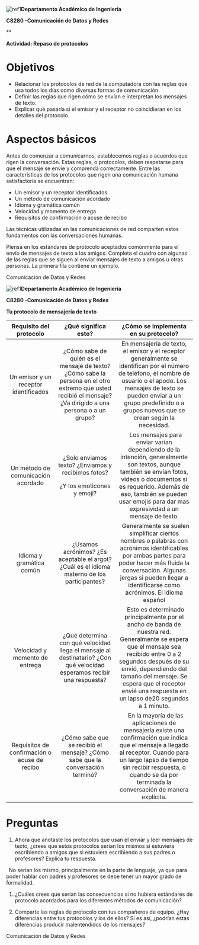 ﻿
![ref1]**Departamento Académico de Ingeniería** 

**C8280 -Comunicación de Datos y Redes** 


**


**Actividad: Repaso de protocolos** 
# **Objetivos** 
- Relacionar los protocolos de red de la computadora con las reglas que usa todos los días como diversas formas de comunicación. 
- Definir las reglas que rigen cómo se envían e interpretan los mensajes de texto. 
- Explicar qué pasaría si el emisor y el receptor no coincidieran en los detalles del protocolo. 
# **Aspectos básicos** 
Antes de comenzar a comunicarnos, establecemos reglas o acuerdos que rigen la conversación. Estas reglas, o protocolos, deben respetarse para que el mensaje se envíe y comprenda correctamente. Entre las características de los protocolos que rigen una comunicación humana satisfactoria se encuentran: 



- Un emisor y un receptor identificados 
- Un método de comunicación acordado 
- Idioma y gramática común 
- Velocidad y momento de entrega 
- Requisitos de confirmación o acuse de recibo 

Las técnicas utilizadas en las comunicaciones de red comparten estos fundamentos con las conversaciones humanas. 

Piensa en los estándares de protocolo aceptados comúnmente para el envío de mensajes de texto a los amigos. Completa el cuadro con algunas de las reglas que se siguen al enviar mensajes de texto a amigos u otras personas. La primera fila contiene un ejemplo. 



Comunicación de Datos y Redes 



![ref1]**Departamento Académico de Ingeniería** 

**C8280 -Comunicación de Datos y Redes** 



**Tu protocolo de mensajería de texto** 

|**Requisito del protocolo** |**¿Qué significa esto?** |**¿Cómo se implementa en su protocolo?** |
| :-: | :-: | :-: |
|Un emisor y un receptor identificados |¿Cómo sabe de quién es el mensaje de texto? ¿Cómo sabe la persona en el otro extremo que usted recibió el mensaje? ¿Va dirigido a una persona o a un grupo? |En mensajería de texto, el emisor y el receptor generalmente se identifican por el número de teléfono, el nombre de usuario o el apodo. Los mensajes de texto se pueden enviar a un grupo predefinido o a grupos nuevos que se crean según la necesidad. |
|Un método de comunicación acordado |<p>¿Solo enviamos texto? ¿Enviamos y recibimos fotos? </p><p>¿Y los emoticones y emoji? </p>|` `Los mensajes para enviar varían dependiendo de la intención, generalmente son textos, aunque también se envían fotos, videos o documentos si es requerido. Además de eso, también se pueden usar emojis para dar mas expresividad a un mensaje de texto.|
|Idioma y gramática común |¿Usamos acrónimos? ¿Es aceptable el argot? ¿Cuál es el idioma materno de los participantes? |` `Generalmente se suelen simplificar ciertos nombres o palabras con acrónimos identificables por ambas partes para poder hacer más fluida la conversación. Algunas jergas si pueden llegar a identificarse como acrónimos. El idioma español|
|Velocidad y momento de entrega |¿Qué determina con qué velocidad llega el mensaje al destinatario? ¿Con qué velocidad esperamos recibir una respuesta? |` `Esto es determinado principalmente por el ancho de banda de nuestra red. Generalmente se espera que el mensaje sea recibido entre 0 a 2 segundos después de su envió, dependiendo del tamaño del mensaje. Se espera que el receptor envié una respuesta en un lapso de20 segundos a 1 minuto.|
|Requisitos de confirmación o acuse de recibo |¿Cómo sabe que se recibió el mensaje? ¿Cómo sabe que la conversación terminó? |` `En la mayoría de las aplicaciones de mensajería existe una confirmación que indica que el mensaje a llegado al receptor. Cuando para un largo lapso de tiempo sin recibir respuesta, o cuando se da por terminada la conversación de manera explícita.|
# **Preguntas** 
1. Ahora que anotaste los protocolos que usan el enviar y leer mensajes de texto, ¿crees que estos protocolos serían los mismos si estuviera escribiendo a amigos que si estuviera escribiendo a sus padres o profesores? Explica tu respuesta. 

` `No serian los mismo, principalmente en la parte de lenguaje, ya que para poder hablar con padres y profesores se debe tener un mayor grado de formalidad.

1. ¿Cuáles crees que serían las consecuencias si no hubiera estándares de protocolo acordados para los diferentes métodos de comunicación? 



1. Comparte las reglas de protocolo con tus compañeros de equipo. ¿Hay diferencias entre tus protocolos y los de ellos? Si es así, ¿podrían estas diferencias producir malentendidos de los mensajes?

Comunicación de Datos y Redes 

[ref1]: Aspose.Words.0d1faf25-e48d-4b19-a482-073dead305d3.001.png
